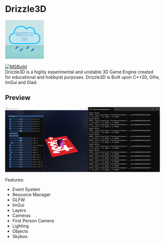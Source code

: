 # Drizzle3D
<img src="https://github.com/Cherrytree56567/Drizzle3D/blob/master/Images/Drizzle3D.png?raw=true" width="25%" height="25%">

[![MSBuild](https://github.com/Cherrytree56567/Drizzle3D/actions/workflows/msbuild.yml/badge.svg)](https://github.com/Cherrytree56567/Drizzle3D/actions/workflows/msbuild.yml)
<br>
Drizzle3D is a highly experimental and unstable 3D Game Engine created for educational and hobbyist purposes. Drizzle3D is Built upon C++20, Glfw, ImGui and Glad.

## Preview
![](https://github.com/Cherrytree56567/Drizzle3D/blob/master/Images/preview.png?raw=true)

Features:
- Event System
- Resource Manager
- GLFW
- ImGui
- Layers
- Cameras
- First Person Camera
- Lighting
- Objects
- Skybox


